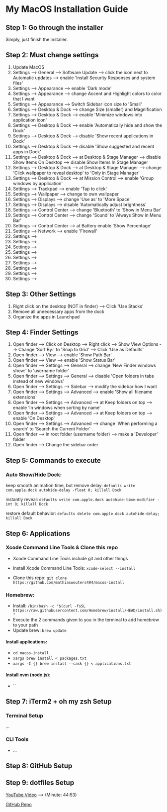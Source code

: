 # My MacOS Installation Guide

## Step 1: Go through the installer

Simply, just finish the installer.

## Step 2: Must change settings

1) Update MacOS
2) Settings --> General --> Software Update --> click the icon next to Automatic updates --> enable 'Install Security Responses and system files'
3) Settings --> Appearance --> enable 'Dark mode'
4) Settings --> Appearance --> change Accent and Highlight colors to color that I want
5) Settings --> Appearance --> Switch Sidebar icon size to 'Small'
6) Settings --> Desktop & Dock --> change Size (smaller) and Magnification 
7) Settings --> Desktop & Dock --> enable 'Minimize windows into application icon'
8) Settings --> Desktop & Dock --> enable 'Automatically hide and show the Dock'
9) Settings --> Desktop & Dock --> disable 'Show recent applications in Dock'
10) Settings --> Desktop & Dock --> disable 'Show suggested and recent apps in Dock'
11) Settings --> Desktop & Dock --> at Desktop & Stage Manager --> disable Show Items On Desktop --> disable Show Items In Stage Manager
12) Settings --> Desktop & Dock --> at Desktop & Stage Manager --> change 'Click wallpaper to reveal desktop' to 'Only in Stage Manager'
13) Settings --> Desktop & Dock --> at Mission Control --> enable 'Group windows by application'
14) Settings --> Trackpad --> enable 'Tap to click'
15) Settings --> Wallpaper --> change to own wallpaper
16) Settings --> Displays --> change 'Use as' to 'More Space'
17) Settings --> Displays --> disable 'Automatically adjust brightness'
18) Settings --> Control Center --> change 'Bluetooth' to 'Show in Menu Bar'
19) Settings --> Control Center --> change 'Sound' to 'Always Show in Menu Bar'
20) Settings --> Control Center --> at Battery enable 'Show Percentage'
21) Settings --> Network --> enable 'Firewall'
22) Settings -->
23) Settings -->
24) Settings -->
25) Settings -->
26) Settings -->
27) Settings -->
28) Settings -->
29) Settings -->
30) Settings -->

## Step 3: Other Settings

1) Right click on the desktop (NOT in finder) --> Click 'Use Stacks'
2) Remove all unnecessary apps from the dock
3) Organize the apps in Launchpad

## Step 4: Finder Settings

1) Open finder --> Click on Desktop --> Right click --> Show View Options --> Change 'Sort By:' to 'Snap to Grid' --> Click 'Use as Defaults'
2) Open finder --> View --> enable 'Show Path Bar'
3) Open finder --> View --> enable 'Show Status Bar'
4) Open finder --> Settings --> General --> change 'New Finder windows show:' to 'username folder'
5) Open finder --> Settings --> General --> disable 'Open folders in tabs instead of new windows'
6) Open finder --> Settings --> Sidebar --> modify the sidebar how I want
7) Open finder --> Settings --> Advanced --> enable 'Show all filename extensions'
8) Open finder --> Settings --> Advanced --> at Keep folders on top --> enable 'In windows when sorting by name'
9) Open finder --> Settings --> Advanced --> at Keep folders on top --> enable 'On Desktop'
10) Open finder --> Settings --> Advanced --> change 'When performing a search' to 'Search the Current Folder'
11) Open finder --> in root folder (username folder) --> make a 'Developer' folder
12) Open finder --> Change the sidebar order

## Step 5: Commands to execute
### Auto Show/Hide Dock:

keep smooth animation time, but remove delay:
`defaults write com.apple.dock autohide-delay -float 0; killall Dock`

instantly reveal:
`defaults write com.apple.dock autohide-time-modifier -int 0; killall Dock`

restore default behavior:
`defaults delete com.apple.dock autohide-delay; killall Dock`

## Step 6: Applications

### Xcode Command Line Tools & Clone this repo
- Xcode Command Line Tools include git and other things

- Install Xcode Command Line Tools: `xcode-select --install`
- Clone this repo: `git clone https://github.com/mathiaswouters404/macos-install`

### Homebrew:
- Install:
`/bin/bash -c "$(curl -fsSL https://raw.githubusercontent.com/Homebrew/install/HEAD/install.sh)"`
- Execute the 2 commands given to you in the terminal to add homebrew to your path
- Update brew: `brew update`

#### Install applications:
- `cd macos-install`
- `xargs brew install < packages.txt`
- `xargs -I {} brew install --cask {} < applications.txt`

#### Install nvm (node.js):
- ``

## Step 7: iTerm2 + oh my zsh Setup

### Terminal Setup

...

### CLI Tools
- ...

## Step 8: GitHub Setup

## Step 9: dotfiles Setup

[YouTube Video](https://www.youtube.com/watch?v=GK7zLYAXdDs) --> (Minute: 44:53)

[GitHub Repo](https://github.com/mischavandenburg/dotfiles)

